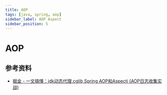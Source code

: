 ```yaml
---
title: AOP
tags: [java, spring, aop]
sidebar_label: AOP Aspect
sidebar_position: 5
---
```


# AOP

## 参考资料

* [掘金 - 一文搞懂：jdk动态代理,cglib,Spring AOP和Aspectj (AOP日志收集实战)](https://juejin.cn/post/7042484603365359646)